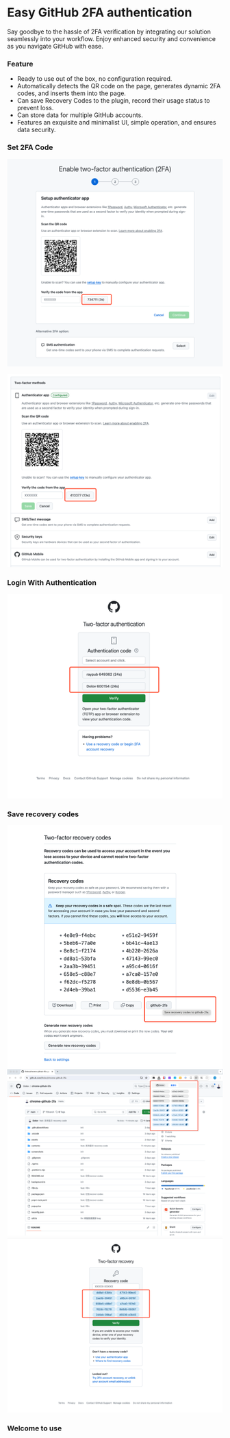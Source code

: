 # Easy GitHub 2FA authentication

Say goodbye to the hassle of 2FA verification by integrating our solution seamlessly into your workflow. Enjoy enhanced security and convenience as you navigate GitHub with ease.

### Feature
- Ready to use out of the box, no configuration required.
- Automatically detects the QR code on the page, generates dynamic 2FA codes, and inserts them into the page.
- Can save Recovery Codes to the plugin, record their usage status to prevent loss.
- Can store data for multiple GitHub accounts.
- Features an exquisite and minimalist UI, simple operation, and ensures data security.

### Set 2FA Code
![img](./screenshots/WX20240416-093157@2x.png)

![img](./screenshots/WX20240416-095619@2x.png)

### Login With Authentication
![img](./screenshots/WX20240416-111958@2x.png)

### Save recovery codes
![img](./screenshots/WX20240416-100522@2x.png)
![img](./screenshots/WX20240418-110208@2x.png)
![img](./screenshots/WX20240418-114311@2x.png)

### Welcome to use